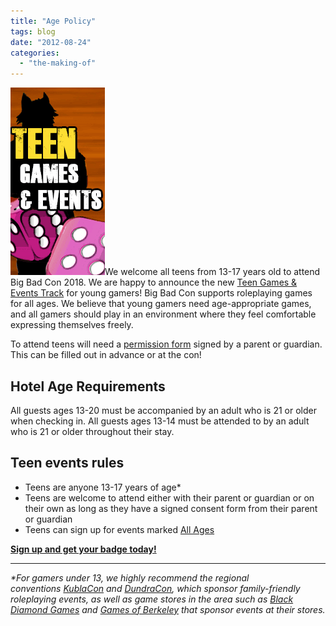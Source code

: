 ```yaml
---
title: "Age Policy"
tags: blog
date: "2012-08-24"
categories: 
  - "the-making-of"
---
```


![Teen Games & Events](/images/teen-games.gif)We welcome all teens from 13-17 years old to attend Big Bad Con 2018. We are happy to announce the new [Teen Games & Events Track](http://www.bigbadcon.com/events/categories/teens/) for young gamers! Big Bad Con supports roleplaying games for all ages. We believe that young gamers need age-appropriate games, and all gamers should play in an environment where they feel comfortable expressing themselves freely.

To attend teens will need a [permission form](https://www.bigbadcon.com/wp-content/uploads/2017/10/Teen-permission-form.pdf) signed by a parent or guardian. This can be filled out in advance or at the con!

## Hotel Age Requirements

All guests ages 13-20 must be accompanied by an adult who is 21 or older when checking in. All guests ages 13-14 must be attended to by an adult who is 21 or older throughout their stay.

## Teen events rules

- Teens are anyone 13-17 years of age\*
- Teens are welcome to attend either with their parent or guardian or on their own as long as they have a signed consent form from their parent or guardian
- Teens can sign up for events marked [All Ages](https://www.bigbadcon.com/events/categories/all-ages/)

**[Sign up and get your badge today!](http://www.bigbadcon.com/attend)**

* * *

_\*For gamers under 13, we highly recommend the regional conventions [KublaCon](http://www.kublacon.com/) and [DundraCon](http://www.dundracon.com/), which sponsor family-friendly roleplaying events, as well as game stores in the area such as [Black Diamond Games](https://blackdiamondgames.com/) and [Games of Berkeley](http://www.gamesofberkeley.com/) that sponsor events at their stores._
